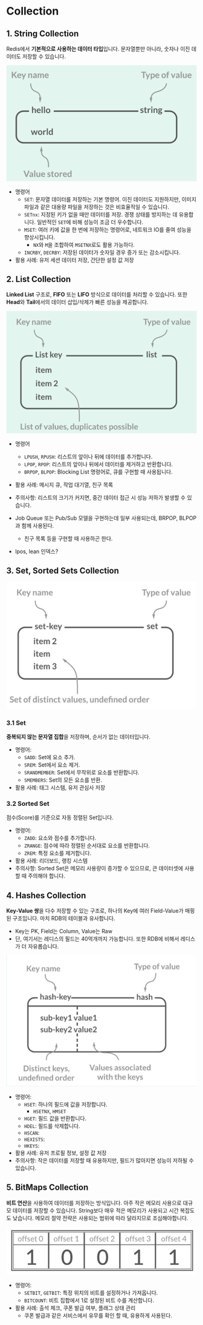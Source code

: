 # Collection
## 1. String Collection
Redis에서 **기본적으로 사용하는 데이터 타입**입니다. 문자열뿐만 아니라, 숫자나 이진 데이터도 저장할 수 있습니다.

![String Collection](/media/프레임워크%20및%20라이브러리/Redis/String%20Collection.png)
- 명령어
	- `SET`: 문자열 데이터를 저장하는 기본 명령어. 이진 데이터도 지원하지만, 이미지 파일과 같은 대용량 파일을 저장하는 것은 비효율적일 수 있습니다.
	- `SETnx`: 지정된 키가 없을 때만 데이터를 저장. 경쟁 상태를 방지하는 데 유용합니다. 일반적인 `SET`에 비해 성능이 조금 더 우수합니다.
	- `MSET`: 여러 키에 값을 한 번에 저장하는 명령어로, 네트워크 IO를 줄여 성능을 향상시킵니다.
		- `NX`와 `M`을 조합하여 `MSETNX`로도 활용 가능하다.
	- `INCRBY`, `DECRBY`: 저장된 데이터가 숫자일 경우 증가 또는 감소시킵니다.
- 활용 사례: 유저 세션 데이터 저장, 간단한 설정 값 저장

## 2. List Collection
**Linked List** 구조로, **FIFO** 또는 **LIFO** 방식으로 데이터를 처리할 수 있습니다. 또한 **Head**와 **Tail**에서의 데이터 삽입/삭제가 빠른 성능을 제공합니다.

![List Collection](/media/프레임워크%20및%20라이브러리/Redis/List%20Collection.png)
- 명령어
	- `LPUSH`, `RPUSH`: 리스트의 앞이나 뒤에 데이터를 추가합니다.
	- `LPOP`, `RPOP`: 리스트의 앞이나 뒤에서 데이터를 제거하고 반환합니다.
	- `BRPOP`, `BLPOP`: Blocking List 명령어로, 큐를 구현할 때 사용됩니다.
- 활용 사례: 메시지 큐, 작업 대기열, 친구 목록
- 주의사항: 리스트의 크기가 커지면, 중간 데이터 접근 시 성능 저하가 발생할 수 있습니다.

- Job Queue 또는 Pub/Sub 모델을 구현하는데 일부 사용되는데, BRPOP, BLPOP과 함께 사용된다.
	- 친구 목록 등을 구현할 때 사용하곤 한다.
- lpos, lean 인덱스?

## 3. Set, Sorted Sets Collection
![Set, Sorted Sets Collection](/media/프레임워크%20및%20라이브러리/Redis/Set,%20Sorted%20Sets%20Collection.png)

### 3.1 Set
**중복되지 않는 문자열 집합**을 저장하며, 순서가 없는 데이터입니다.
- 명령어:
    - `SADD`: Set에 요소 추가.
    - `SREM`: Set에서 요소 제거.
    - `SRANDMEMBER`: Set에서 무작위로 요소를 반환합니다.
    - `SMEMBERS`: Set의 모든 요소를 반환.
- 활용 사례: 태그 시스템, 유저 관심사 저장

### 3.2 Sorted Set
점수(Score)를 기준으로 자동 정렬된 Set입니다.
- 명령어:
    - `ZADD`: 요소와 점수를 추가합니다.
    - `ZRANGE`: 점수에 따라 정렬된 순서대로 요소를 반환합니다.
    - `ZREM`: 특정 요소를 제거합니다.
- 활용 사례: 리더보드, 랭킹 시스템
- 주의사항: Sorted Set은 메모리 사용량이 증가할 수 있으므로, 큰 데이터셋에 사용할 때 주의해야 합니다.

## 4. Hashes Collection
**Key-Value 쌍**을 다수 저장할 수 있는 구조로, 하나의 Key에 여러 Field-Value가 매핑된 구조입니다. 마치 RDB의 테이블과 유사합니다.
- Key는 PK, Field는 Column, Value는 Raw
- 단, 여기서는 레디스의 필드는 40억개까지 가능합니다. 또한 RDB에 비해서 레디스가 더 자유롭습니다.

![Hashes Collection](/media/프레임워크%20및%20라이브러리/Redis/Hashes%20Collection.png)
- 명령어:
    - `HSET`: 하나의 필드에 값을 저장합니다.
        - `HSETNX`, `HMSET`
    - `HGET`: 필드 값을 반환합니다.
    - `HDEL`: 필드를 삭제합니다.
    - `HSCAN`: 
    - `HEXISTS`: 
    - `HKEYS`: 
- 활용 사례: 유저 프로필 정보, 설정 값 저장
- 주의사항: 작은 데이터를 저장할 때 유용하지만, 필드가 많아지면 성능이 저하될 수 있습니다.

## 5. BitMaps Collection
**비트 연산**을 사용하여 데이터를 저장하는 방식입니다. 아주 작은 메모리 사용으로 대규모 데이터를 저장할 수 있습니다. String보다 매우 적은 메모리가 사용되고 시간 복잡도도 낮습니다. 메모리 절약 전략은 사용되는 범위에 따라 달라지므로 조심해야합니다.

![BitMaps](/media/프레임워크%20및%20라이브러리/Redis/BitMaps.png)
- 명령어:
	- `SETBIT`, `GETBIT`: 특정 위치의 비트를 설정하거나 가져옵니다.
	- `BITCOUNT`: 비트 집합에서 1로 설정된 비트 수를 계산합니다.
- 활용 사례: 출석 체크, 쿠폰 발급 여부, 플래그 상태 관리
	- 쿠폰 발급과 같은 서비스에서 유무를 확인 할 때, 유용하게 사용된다.